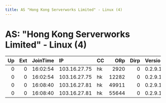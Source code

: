 ```yaml
---
title: AS "Hong Kong Serverworks Limited" - Linux (4)
---
```


# AS: "Hong Kong Serverworks Limited" - Linux (4)

|   Up |   Ext | JoinTime   | IP           | CC   |   ORp |   Dirp | Version   | Contact   | Nickname     |   eFamMembers |
|-----:|------:|:-----------|:-------------|:-----|------:|-------:|:----------|:----------|:-------------|--------------:|
|    0 |     0 | 16:02:54   | 103.16.27.75 | hk   |  2920 |      0 | 0.2.9.10  | None      | YTPoop       |             1 |
|    0 |     0 | 16:02:54   | 103.16.27.75 | hk   | 12282 |      0 | 0.2.9.10  | None      | RixiJilag    |             1 |
|    0 |     0 | 16:08:40   | 103.16.27.81 | hk   | 49911 |      0 | 0.2.9.10  | None      | ManzingerArt |             1 |
|    0 |     0 | 16:08:40   | 103.16.27.81 | hk   | 55644 |      0 | 0.2.9.10  | None      | AchtungJar   |             1 |
